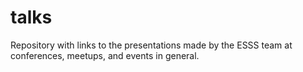 # talks
Repository with links to the presentations made by the ESSS team at conferences, meetups, and events in general.

